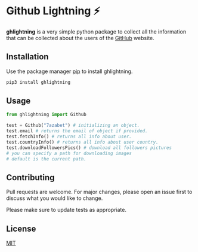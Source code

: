# Github Lightning ⚡

**ghlightning** is a very simple python package to collect all the information that can be collected about the users of the [GitHub](http://github.com) website.

## Installation

Use the package manager [pip](https://pip.pypa.io/en/stable/) to install ghlightning.

```bash
pip3 install ghlightning
```

## Usage

```python
from ghlightning import Github

test = Github("7azabet") # initializing an object.
test.email # returns the email of object if provided.
test.fetchInfo() # returns all info about user.
test.countryInfo() # returns all info about user country.
test.downloadFollowersPics() # download all followers pictures
# you can specify a path for downloading images
# default is the current path.
```

## Contributing
Pull requests are welcome. For major changes, please open an issue first to discuss what you would like to change.

Please make sure to update tests as appropriate.

## License
[MIT](https://choosealicense.com/licenses/mit/)